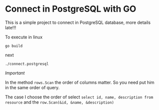 # Connect in PostgreSQL with GO

This is a simple project to connect in PostgreSQL database, more details late!!!

To execute in linux

`go build`

next

`./connect.postgresql`

*Important*

In the method `rows.Scan` the order of columns matter. So you need put him in the same order of query.

The case I choose the order of select `select id, name, description from resource` and the `row.Scan(&id, &name, &description)`